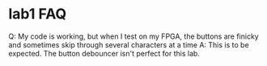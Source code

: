 # lab1 FAQ

Q: My code is working, but when I test on my FPGA, the buttons are finicky and sometimes skip through several characters at a time
A: This is to be expected. The button debouncer isn't perfect for this lab.
